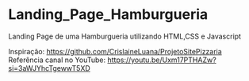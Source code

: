 # Landing_Page_Hamburgueria
Landing Page de uma Hamburgueria utilizando HTML,CSS e Javascript

Inspiração: https://github.com/CrislaineLuana/ProjetoSitePizzaria
Referência canal no YouTube: https://youtu.be/Uxm17PTHAZw?si=3aWJYhcTgewwT5XD